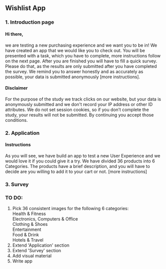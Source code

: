 ## Wishlist App

### 1. Introduction page
#### Hi there,
we are testing a new purchasing experience and we want you to be in! We have created an app that we would like you to check out. You will be presented with a task, which you have to complete, more instructions follow on the next page. After you are finished you will have to fill a quick survey. Please do that, as the results are only submitted after you have completed the survey. We remind you to answer honestly and as accurately as possible, your data is submitted anonymously [more instructions].

#### Disclaimer
For the purpose of the study we track clicks on our website, but your data is anonymously submitted and we don't record your IP address or other ID attributes. We do not set session cookies, so if you don’t complete the study, your results will not be submitted. By continuing you accept those conditions.

### 2. Application

#### Instructions
As you will see, we have build an app to test a new User Experience and we would love it if you could give it a try. We have divided 36 products into 6 Categories. The products have a brief description, and you will have to decide are you willing to add it to your cart or not. [more instructions]

### 3. Survey

### TO DO:
1. Pick 36 consistent images for the following 6 categories:
<br>Health & Fitness
<br>Electronics, Computers & Office
<br>Clothing & Shoes
<br>Entertainment
<br>Food & Drink
<br>Hotels & Travel
2. Extend 'Application' section
3. Extend 'Survey' section
4. Add visual material
5. Write app
